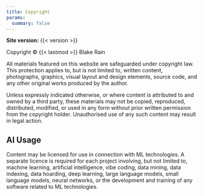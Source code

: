 ```yaml
---
title: Copyright
params:
  summary: false
---
```


**Site version:** {{< version >}}

Copyright © {{< lastmod >}} Blake Rain

All materials featured on this website are safeguarded under copyright law. This protection applies
to, but is not limited to, written content, photographs, graphics, visual layout and design
elements, source code, and any other original works produced by the author.

Unless expressly indicated otherwise, or where content is attributed to and owned by a third party,
these materials may not be copied, reproduced, distributed, modified, or used in any form without
prior written permission from the copyright holder. Unauthorised use of any such content may result
in legal action.

## AI Usage

Content may be licensed for use in connection with ML technologies. A separate licence is required
for each project involving, but not limited to, machine learning, artificial intelligence, vibe
coding, data mining, data indexing, data hoarding, deep learning, large language models, small
language models, neural networks, or the development and training of any software related to ML
technologies.

